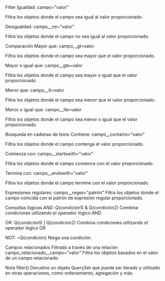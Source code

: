 Filter
Igualdad: campo="valor"

Filtra los objetos donde el campo sea igual al valor proporcionado.

Desigualdad: campo__ne="valor"

Filtra los objetos donde el campo no sea igual al valor proporcionado.

Comparación
Mayor que: campo__gt=valor

Filtra los objetos donde el campo sea mayor que el valor proporcionado.

Mayor o igual que: campo__gte=valor

Filtra los objetos donde el campo sea mayor o igual que el valor proporcionado.

Menor que: campo__lt=valor

Filtra los objetos donde el campo sea menor que el valor proporcionado.

Menor o igual que: campo__lte=valor

Filtra los objetos donde el campo sea menor o igual que el valor proporcionado.

Búsqueda en cadenas de texto
Contiene: campo__contains="valor"

Filtra los objetos donde el campo contenga el valor proporcionado.

Comienza con: campo__startswith="valor"

Filtra los objetos donde el campo comience con el valor proporcionado.

Termina con: campo__endswith="valor"

Filtra los objetos donde el campo termine con el valor proporcionado.

Expresiones regulares: campo__regex="patrón"
Filtra los objetos donde el campo coincida con el patrón de expresión regular proporcionado.

Consultas lógicas
AND: Q(condición1) & Q(condición2)
Combina condiciones utilizando el operador lógico AND

OR: Q(condición1) | Q(condición2)
Combina condiciones utilizando el operador lógico OR

NOT: ~Q(condición)
Niega una condición.

Campos relacionados
Filtrado a través de una relación
campo_relacionado__campo="valor" Filtra los objetos basados en el valor de un campo relacionado.

Nota
filter() Devuelve un objeto QuerySet que puede ser iterado y utilizado en otras operaciones, como ordenamiento, agregación y más.
